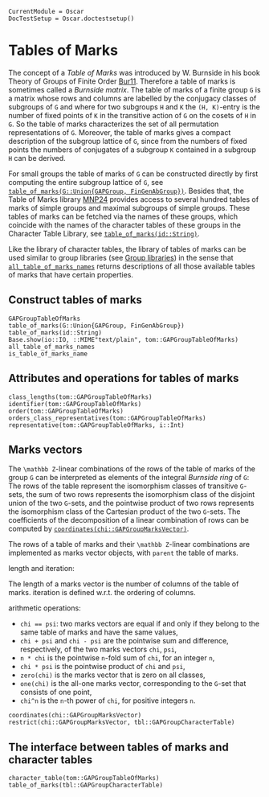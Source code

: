 ```@meta
CurrentModule = Oscar
DocTestSetup = Oscar.doctestsetup()
```

# Tables of Marks

The concept of a *Table of Marks* was introduced by W. Burnside in his book
Theory  of Groups of Finite Order [Bur11](@cite).
Therefore a table of marks is sometimes called a *Burnside matrix*.
The table of marks of a finite group ``G`` is a matrix whose rows and columns
are labelled by the conjugacy classes of subgroups of ``G`` and where for
two subgroups ``H`` and ``K`` the ``(H, K)``-entry is the number of
fixed points of ``K`` in the transitive action of ``G`` on the cosets of ``H``
in ``G``.
So the table of marks characterizes the set of all permutation representations
of ``G``.
Moreover, the table of marks gives a compact description of the
subgroup lattice of ``G``, since from the numbers of fixed points
the numbers of conjugates of a subgroup ``K`` contained in a subgroup ``H``
can be derived.

For small groups the table of marks of ``G`` can be constructed directly
by first computing the entire subgroup lattice of ``G``,
see [`table_of_marks(G::Union{GAPGroup, FinGenAbGroup})`](@ref).
Besides that, the Table of Marks library [MNP24](@cite) provides access to
several hundred tables of marks of simple groups and maximal subgroups
of simple groups.
These tables of marks can be fetched via the names of these groups,
which coincide with the names of the character tables of these groups
in the Character Table Library, see [`table_of_marks(id::String)`](@ref).

Like the library of character tables, the library of tables of marks
can be used similar to group libraries (see [Group libraries](@ref))
in the sense that [`all_table_of_marks_names`](@ref) returns descriptions
of all those available tables of marks that have certain properties.

## Construct tables of marks

```@docs
GAPGroupTableOfMarks
table_of_marks(G::Union{GAPGroup, FinGenAbGroup})
table_of_marks(id::String)
Base.show(io::IO, ::MIME"text/plain", tom::GAPGroupTableOfMarks)
all_table_of_marks_names
is_table_of_marks_name
```

## Attributes and operations for tables of marks

```@docs
class_lengths(tom::GAPGroupTableOfMarks)
identifier(tom::GAPGroupTableOfMarks)
order(tom::GAPGroupTableOfMarks)
orders_class_representatives(tom::GAPGroupTableOfMarks)
representative(tom::GAPGroupTableOfMarks, i::Int)
```

## Marks vectors

The ``\mathbb Z``-linear combinations of the rows of the table of marks
of the group ``G`` can be interpreted as elements of
the integral *Burnside ring* of ``G``:
The rows of the table represent the isomorphism classes of
transitive ``G``-sets, the sum of two rows represents the isomorphism class
of the disjoint union of the two ``G``-sets,
and the pointwise product of two rows represents the isomorphism class
of the Cartesian product of the two ``G``-sets.
The coefficients of the decomposition of a linear combination of rows
can be computed by [`coordinates(chi::GAPGroupMarksVector)`](@ref).

The rows of a table of marks and their ``\mathbb Z``-linear combinations
are implemented as marks vector objects, with `parent` the table of marks.

length and iteration:

The length of a marks vector is the number of columns of the table of marks.
iteration is defined w.r.t. the ordering of columns.

arithmetic operations:

- `chi == psi`:
  two marks vectors are equal if and only if they belong to the same
  table of marks and have the same values,
- `chi + psi` and `chi - psi` are the pointwise sum and difference,
  respectively, of the two marks vectors `chi`, `psi`,
- `n * chi` is the pointwise `n`-fold sum of `chi`, for an integer `n`,
- `chi * psi` is the pointwise product of `chi` and `psi`,
- `zero(chi)` is the marks vector that is zero on all classes,
- `one(chi)` is the all-one marks vector,
  corresponding to the ``G``-set that consists of one point,
- `chi^n` is the `n`-th power of `chi`, for positive integers `n`.

```@docs
coordinates(chi::GAPGroupMarksVector)
restrict(chi::GAPGroupMarksVector, tbl::GAPGroupCharacterTable)
```

## The interface between tables of marks and character tables

```@docs
character_table(tom::GAPGroupTableOfMarks)
table_of_marks(tbl::GAPGroupCharacterTable)
```
